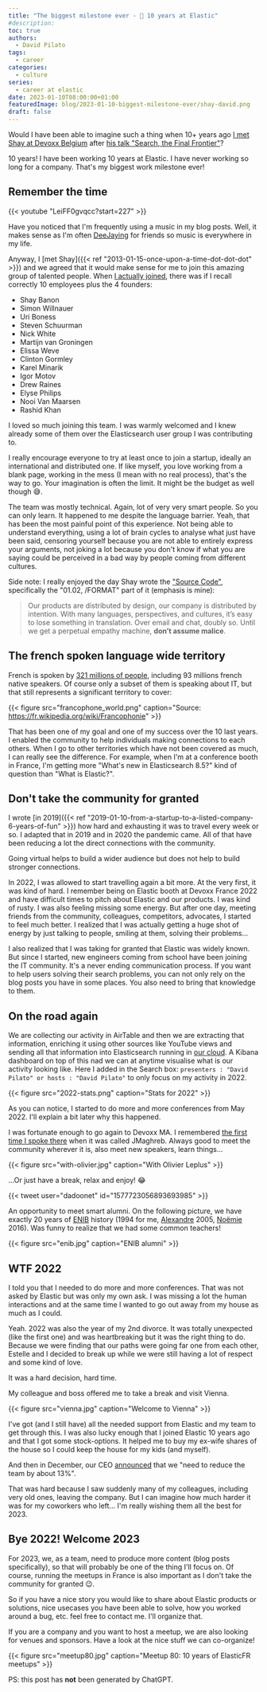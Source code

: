 ```yaml
---
title: "The biggest milestone ever - 🎉 10 years at Elastic"
#description: 
toc: true
authors:
  - David Pilato
tags:
  - career
categories:
  - culture
series:
  - career at elastic
date: 2023-01-10T08:00:00+01:00
featuredImage: blog/2023-01-10-biggest-milestone-ever/shay-david.png
draft: false
---
```


Would I have been able to imagine such a thing when 10+ years ago [I met Shay at Devoxx Belgium](https://twitter.com/dadoonet/status/269556386541760512) after [his talk "Search, the Final Frontier"](https://www.youtube.com/watch?v=Can7u_FNvqo)?

10 years! I have been working 10 years at Elastic. I have never working so long for a company. That's my biggest work milestone ever!

## Remember the time

{{< youtube "LeiFF0gvqcc?start=227" >}}

Have you noticed that I'm frequently using a music in my blog posts. Well, it makes sense as I'm often [DeeJaying](http://djdadoo.pilato.fr/) for friends so music is everywhere in my life.

Anyway, I [met Shay]({{< ref "2013-01-15-once-upon-a-time-dot-dot-dot" >}}) and we agreed that it would make sense for me to join this amazing group of talented people. When [I actually joined](https://www.elastic.co/fr/blog/welcome-david), there was if I recall correctly 10 employees plus the 4 founders:

* Shay Banon
* Simon Willnauer
* Uri Boness
* Steven Schuurman
* Nick White
* Martijn van Groningen
* Elissa Weve
* Clinton Gormley
* Karel Minarik
* Igor Motov
* Drew Raines
* Elyse Philips
* Nooi Van Maarsen
* Rashid Khan

I loved so much joining this team. I was warmly welcomed and I knew already some of them over the Elasticsearch user group I was contributing to.

I really encourage everyone to try at least once to join a startup, ideally an international and distributed one. If like myself, you love working from a blank page, working in the mess (I mean with no real process), that's the way to go. Your imagination is often the limit. It might be the budget as well though 😅.

The team was mostly technical. Again, lot of very very smart people. So you can only learn. It happened to me despite the language barrier. Yeah, that has been the most painful point of this experience. Not being able to understand everything, using a lot of brain cycles to analyse what just have been said, censoring yourself because you are not able to entirely express your arguments, not joking a lot because you don't know if what you are saying could be perceived in a bad way by people coming from different cultures.

Side note: I really enjoyed the day Shay wrote the ["Source Code"](https://www.elastic.co/about/our-source-code), specifically the "01.02, /FORMAT" part of it (emphasis is mine):

> Our products are distributed by design, our company is distributed by intention. With many languages, perspectives, and cultures, it’s easy to lose something in translation. Over email and chat, doubly so. Until we get a perpetual empathy machine, **don’t assume malice**.

## The french spoken language wide territory

French is spoken by [321 millions of people](https://fr.wikipedia.org/wiki/Fran%C3%A7ais), including 93 millions french native speakers. Of course only a subset of them is speaking about IT, but that still represents a significant territory to cover:

{{< figure src="francophone_world.png" caption="Source: <https://fr.wikipedia.org/wiki/Francophonie>" >}}

That has been one of my goal and one of my success over the 10 last years. I enabled the community to help individuals making connections to each others. When I go to other territories which have not been covered as much, I can really see the difference. For example, when I'm at a conference booth in France, I'm getting more "What's new in Elasticsearch 8.5?" kind of question than "What is Elastic?".

## Don't take the community for granted

I wrote [in 2019]({{< ref "2019-01-10-from-a-startup-to-a-listed-company-6-years-of-fun" >}}) how hard and exhausting it was to travel every week or so. I adapted that in 2019 and in 2020 the pandemic came. All of that have been reducing a lot the direct connections with the community.

Going virtual helps to build a wider audience but does not help to build stronger connections.

In 2022, I was allowed to start travelling again a bit more. At the very first, it was kind of hard. I remember being on Elastic booth at Devoxx France 2022 and have difficult times to pitch about Elastic and our products. I was kind of rusty. I was also feeling missing some energy. But after one day, meeting friends from the community, colleagues, competitors, advocates, I started to feel much better. I realized that I was actually getting a huge shot of energy by just talking to people, smiling at them, solving their problems...

I also realized that I was taking for granted that Elastic was widely known. But since I started, new engineers coming from school have been joining the IT community. It's a never ending communication process. If you want to help users solving their search problems, you can not only rely on the blog posts you have in some places. You also need to bring that knowledge to them.

## On the road again

We are collecting our activity in AirTable and then we are extracting that information, enriching it using other sources like YouTube views and sending all that information into Elasticsearch running in [our cloud](https://cloud.elastic.co). A Kibana dashboard on top of this nad we can at anytime visualise what is our activity looking like. Here I added in the Search box: `presenters : "David Pilato" or hosts : "David Pilato"` to only focus on my activity in 2022.

{{< figure src="2022-stats.png" caption="Stats for 2022" >}}

As you can notice, I started to do more and more conferences from May 2022. I'll explain a bit later why this happened.

I was fortunate enough to go again to Devoxx MA. I remembered [the first time I spoke there](https://www.youtube.com/watch?v=jJPyslJv2RM) when it was called JMaghreb. Always good to meet the community wherever it is, also meet new speakers, learn things...

{{< figure src="with-olivier.jpg" caption="With Olivier Leplus" >}}

...Or just have a break, relax and enjoy! 😂

{{< tweet user="dadoonet" id="1577723056893693985" >}}

An opportunity to meet smart alumni. On the following picture, we have exactly 20 years of [ENIB](https://www.enib.fr/) history (1994 for me, [Alexandre](https://twitter.com/AlexGallice) 2005, [Noëmie](https://twitter.com/NoemieDelrue) 2016). Was funny to realize that we had some common teachers!

{{< figure src="enib.jpg" caption="ENIB alumni" >}}

## WTF 2022

I told you that I needed to do more and more conferences. That was not asked by Elastic but was only my own ask. I was missing a lot the human interactions and at the same time I wanted to go out away from my house as much as I could.

Yeah. 2022 was also the year of my 2nd divorce. It was totally unexpected (like the first one) and was heartbreaking but it was the right thing to do. Because we were finding that our paths were going far one from each other, Estelle and I decided to break up while we were still having a lot of respect and some kind of love.

It was a hard decision, hard time.

My colleague and boss offered me to take a break and visit Vienna.

{{< figure src="vienna.jpg" caption="Welcome to Vienna" >}}

I've got (and I still have) all the needed support from Elastic and my team to get through this. I was also lucky enough that I joined Elastic 10 years ago and that I got some stock-options. It helped me to buy my ex-wife shares of the house so I could keep the house for my kids (and myself).

And then in December, our CEO [announced](https://www.elastic.co/fr/blog/ceo-ash-kulkarni-email-to-elastic-employees) that we "need to reduce the team by about 13%".

That was hard because I saw suddenly many of my colleagues, including very old ones, leaving the company. But I can imagine how much harder it was for my coworkers who left... I'm really wishing them all the best for 2023.

## Bye 2022! Welcome 2023

For 2023, we, as a team, need to produce more content (blog posts specifically), so that will probably be one of the thing I'll focus on. Of course, running the meetups in France is also important as I don't take the community for granted 😉.

So if you have a nice story you would like to share about Elastic products or solutions, nice usecases you have been able to solve, how you worked around a bug, etc. feel free to contact me. I'll organize that.

If you are a company and you want to host a meetup, we are also looking for venues and sponsors. Have a look at the nice stuff we can co-organize!

{{< figure src="meetup80.jpg" caption="Meetup 80: 10 years of ElasticFR meetups" >}}

PS: this post has **not** been generated by ChatGPT.
